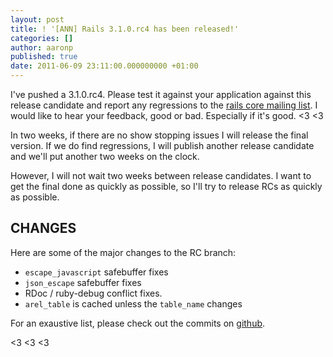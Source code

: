 ```yaml
---
layout: post
title: ! '[ANN] Rails 3.1.0.rc4 has been released!'
categories: []
author: aaronp
published: true
date: 2011-06-09 23:11:00.000000000 +01:00
---
```

I've pushed a 3.1.0.rc4.  Please test it against your application against this release candidate and report any regressions to the [rails core mailing list](http://groups.google.com/group/rubyonrails-core).  I would like to hear your feedback, good or bad.  Especially if it's good.  <3 <3

In two weeks, if there are no show stopping issues I will release the final version.  If we do find regressions, I will publish another release candidate and we'll put another two weeks on the clock.

However, I will not wait two weeks between release candidates.  I want to get the final done as quickly as possible, so I'll try to release RCs as quickly as possible.

## CHANGES

Here are some of the major changes to the RC branch:

* `escape_javascript` safebuffer fixes
* `json_escape` safebuffer fixes
* RDoc / ruby-debug conflict fixes.
* `arel_table` is cached unless the `table_name` changes

For an exaustive list, please check out the commits on [github](https://github.com/rails/rails/compare/v3.1.0.rc3...v3.1.0.rc4).

<3 <3 <3